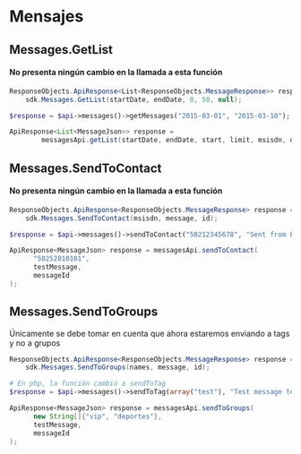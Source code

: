 # Mensajes


## Messages.GetList
#### No presenta ningún cambio en la llamada a esta función


<CodeGroup>
  <CodeGroupItem title=".NET" active>

``` cs
ResponseObjects.ApiResponse<List<ResponseObjects.MessageResponse>> response =
    sdk.Messages.GetList(startDate, endDate, 0, 50, null);
```

  </CodeGroupItem>

  <CodeGroupItem title="PHP">

```php
$response = $api->messages()->getMessages("2015-03-01", "2015-03-10");
```

  </CodeGroupItem>

  <CodeGroupItem title="Java">

```java
ApiResponse<List<MessageJson>> response = 
        messagesApi.getList(startDate, endDate, start, limit, msisdn, direction);
```   
  </CodeGroupItem>

</CodeGroup>

## Messages.SendToContact
#### No presenta ningún cambio en la llamada a esta función

<CodeGroup>
  <CodeGroupItem title=".NET" active>

``` cs
ResponseObjects.ApiResponse<ResponseObjects.MessageResponse> response =
    sdk.Messages.SendToContact(msisdn, message, id);
```

  </CodeGroupItem>

  <CodeGroupItem title="PHP">

```php
$response = $api->messages()->sendToContact("50212345678", "Sent from PHP SDK", "123");
```

  </CodeGroupItem>

  <CodeGroupItem title="Java">
  
```java
ApiResponse<MessageJson> response = messagesApi.sendToContact(
      "50252010101", 
      testMessage, 
      messageId
);
```
  </CodeGroupItem>
</CodeGroup>

## Messages.SendToGroups
Únicamente se debe tomar en cuenta que ahora estaremos enviando a tags y no a grupos

<CodeGroup>
  <CodeGroupItem title=".NET" active>

``` cs
ResponseObjects.ApiResponse<ResponseObjects.MessageResponse> response =
    sdk.Messages.SendToGroups(names, message, id);
```

  </CodeGroupItem>

  <CodeGroupItem title="PHP">

```php
# En php, la función cambió a sendToTag
$response = $api->messages()->sendToTag(array("test"), "Test message to tag", "12434");
```

  </CodeGroupItem>

  <CodeGroupItem title="Java">
  
```java
ApiResponse<MessageJson> response = messagesApi.sendToGroups(
      new String[]{"vip", "deportes"},
      testMessage,
      messageId
);
```
  </CodeGroupItem>
</CodeGroup>
